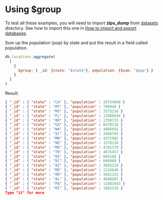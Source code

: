# Using $group

To test all these examples, you will need to import **zips_dump** from [datasets](../datasets) directory. See how to import this one in [How to import and export databases](import.md).


Sum up the population (pop) by state and put the result in a field called population.

```js
db.locations.aggregate(
  [
    {
      $group: { _id: {state: "$state"}, population: {$sum: "$pop"} }
    }
  ]
)
```

Result:

```json
{ "_id" : { "state" : "CA" }, "population" : 29754890 }
{ "_id" : { "state" : "MT" }, "population" : 798948 }
{ "_id" : { "state" : "MS" }, "population" : 2573216 }
{ "_id" : { "state" : "FL" }, "population" : 12686644 }
{ "_id" : { "state" : "AR" }, "population" : 2350725 }
{ "_id" : { "state" : "GA" }, "population" : 6478216 }
{ "_id" : { "state" : "WA" }, "population" : 4866692 }
{ "_id" : { "state" : "SC" }, "population" : 3486703 }
{ "_id" : { "state" : "MN" }, "population" : 4372982 }
{ "_id" : { "state" : "NE" }, "population" : 1578139 }
{ "_id" : { "state" : "MD" }, "population" : 4781379 }
{ "_id" : { "state" : "TN" }, "population" : 4876457 }
{ "_id" : { "state" : "DE" }, "population" : 666168 }
{ "_id" : { "state" : "DC" }, "population" : 606900 }
{ "_id" : { "state" : "AZ" }, "population" : 3665228 }
{ "_id" : { "state" : "ME" }, "population" : 1226648 }
{ "_id" : { "state" : "OR" }, "population" : 2842321 }
{ "_id" : { "state" : "AL" }, "population" : 4040587 }
{ "_id" : { "state" : "PA" }, "population" : 11881643 }
{ "_id" : { "state" : "RI" }, "population" : 1003218 }
Type "it" for more
```

